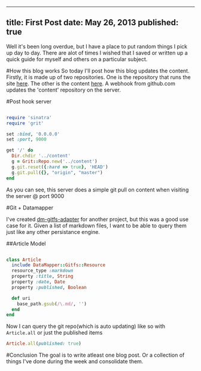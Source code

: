 ----
title: First Post
date: May 26, 2013
published: true
----

Well it's been long overdue, but I have a place to put random things I pick up
day to day.  There are alot of times I wished that I saved or written up a quick
guide for myself and others on a particular subject.

#How this blog works
So today I'll post how this blog updates the content.  Firstly, it is made up of
two repositories.  One is the repository that runs the site 
[here](https://github.com/Ortuna/ortuna.com). The other is the content 
[here](https://github.com/Ortuna/ortuna-content).  A webhook from github.com 
updates the 'content' repository on the server.

#Post hook server
```ruby

require 'sinatra'
require 'grit'

set :bind, '0.0.0.0'
set :port, 9000

get '/' do
  Dir.chdir '../content'
  g = Grit::Repo.new('../content')
  g.git.reset({:hard => true}, 'HEAD')
  g.git.pull({}, "origin", "master")
end
````

As you can see, this server does a simple git pull on content when visiting the 
server @ port 9000

#Git + Datamapper

I've created [dm-gitfs-adapter](https://github.com/Ortuna/dm-gitfs-adapter) for 
another project, but this was a good use case for it.  Given a list of markdown
files, I want to be able to query them just like any other persistance engine.

##Article Model
```ruby

class Article
  include DataMapper::Gitfs::Resource
  resource_type :markdown
  property :title, String
  property :date, Date
  property :published, Boolean

  def uri
    base_path.gsub(/\.md/, '')
  end  
end
````

Now I can query the git repo(which is auto updating) like so with `Article.all`
or just the published items 

```ruby
Article.all(published: true)
```


#Conclusion
The goal is to write atleast one blog post.  Or a collection of things I've done
during the week and consolidate them.
